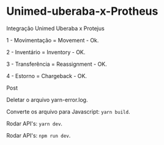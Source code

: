 # Unimed-uberaba-x-Protheus
Integração Unimed Uberaba x Protejus

1 - Movimentação = Movement - Ok.

2 - Inventário = Inventory - OK.

3 - Transferência = Reassignment - OK.

4 - Estorno = Chargeback - OK.

Post

Deletar o arquivo yarn-error.log.

Converte os arquivo para Javascript: `yarn build`.

Rodar API's: `yarn dev`.

Rodar API's: `npm run dev`.

>>>>
